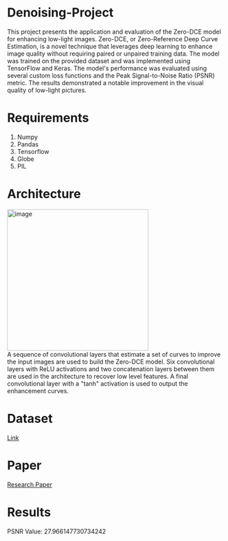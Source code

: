 # Denoising-Project
This project presents the application and evaluation of the Zero-DCE model for enhancing low-light images. Zero-DCE, or Zero-Reference Deep Curve Estimation, is a novel technique that leverages deep learning to enhance image quality without requiring paired or unpaired training data. The model was trained on the provided dataset and was implemented using TensorFlow and Keras. The model's performance was evaluated using several custom loss functions and the Peak Signal-to-Noise Ratio (PSNR) metric. The results demonstrated a notable improvement in the visual quality of low-light pictures.

# Requirements
1. Numpy
2. Pandas
3. Tensorflow
4. Globe
5. PIL

# Architecture
<img width="329" alt="image" src="https://github.com/akshant6/Denoising-Project/assets/173190670/10d3c282-5d7c-499c-b22e-4196b38e9b4b"><br>
A sequence of convolutional layers that estimate a set of curves to improve the input images are used to build the Zero-DCE model. Six convolutional layers with ReLU activations and two concatenation layers between them are used in the architecture to recover low level features. A final convolutional layer with a "tanh" activation is used to output the enhancement curves.


# Dataset
[Link](https://drive.google.com/drive/folders/1aTxiatoAtDvtoWC57fCySfxGqDWYiCQB?usp=drive_link)

# Paper
[Research Paper](https://openaccess.thecvf.com/content_CVPR_2020/papers/Guo_Zero-Reference_Deep_Curve_Estimation_for_Low-Light_Image_Enhancement_CVPR_2020_paper.pdf)

# Results
PSNR Value: 27.966147730734242
